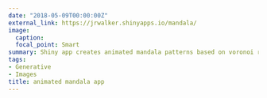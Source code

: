 ```yaml
---
date: "2018-05-09T00:00:00Z"
external_link: https://jrwalker.shinyapps.io/mandala/
image:
  caption:
  focal_point: Smart
summary: Shiny app creates animated mandala patterns based on voronoi regions - configured by radius, palette, points [links to external app]
tags:
- Generative
- Images
title: animated mandala app
---
```

